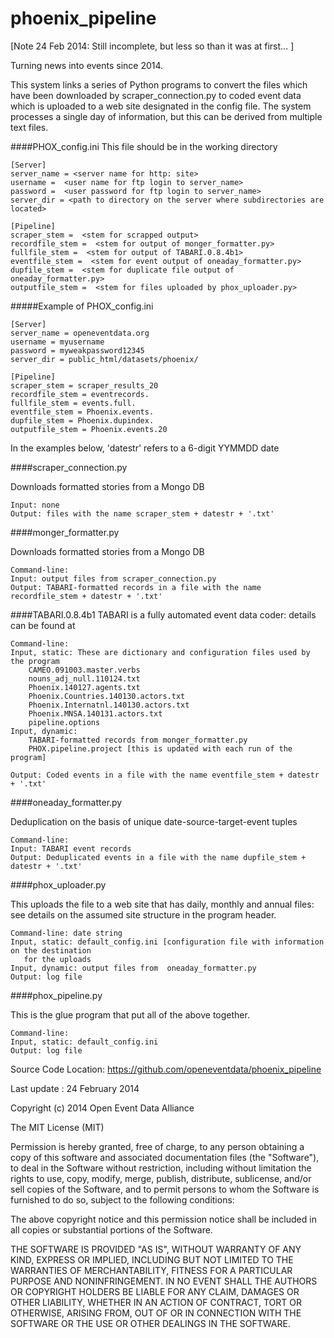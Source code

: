 phoenix_pipeline
================

[Note 24 Feb 2014: Still incomplete, but less so than it was at first... <pas>]

Turning news into events since 2014.

This system links a series of Python programs to convert the files which have been 
downloaded by scraper_connection.py to coded event data which is uploaded to a web site
designated in the config file. The system processes a single day of information, but this 
can be derived from multiple text files.

####PHOX_config.ini
This file should be in the working directory

```
[Server]
server_name = <server name for http: site>
username =  <user name for ftp login to server_name>
password =  <user password for ftp login to server_name>
server_dir = <path to directory on the server where subdirectories are located>

[Pipeline]
scraper_stem =  <stem for scrapped output>
recordfile_stem =  <stem for output of monger_formatter.py>
fullfile_stem =  <stem for output of TABARI.0.8.4b1>
eventfile_stem =  <stem for event output of oneaday_formatter.py>
dupfile_stem =  <stem for duplicate file output of oneaday_formatter.py>
outputfile_stem =  <stem for files uploaded by phox_uploader.py>
```

#####Example of PHOX_config.ini

```
[Server]
server_name = openeventdata.org
username = myusername
password = myweakpassword12345
server_dir = public_html/datasets/phoenix/

[Pipeline]
scraper_stem = scraper_results_20
recordfile_stem = eventrecords.
fullfile_stem = events.full.
eventfile_stem = Phoenix.events.
dupfile_stem = Phoenix.dupindex.
outputfile_stem = Phoenix.events.20
```

In the examples below, 'datestr' refers to a 6-digit YYMMDD date

####scraper_connection.py

Downloads formatted stories from a Mongo DB

```
Input: none
Output: files with the name scraper_stem + datestr + '.txt'
```


####monger_formatter.py

Downloads formatted stories from a Mongo DB

```
Command-line: 
Input: output files from scraper_connection.py
Output: TABARI-formatted records in a file with the name recordfile_stem + datestr + '.txt'
```


####TABARI.0.8.4b1
TABARI is a fully automated event data coder: details can be found at 

```
Command-line: 
Input, static: These are dictionary and configuration files used by the program
	CAMEO.091003.master.verbs
	nouns_adj_null.110124.txt
	Phoenix.140127.agents.txt
	Phoenix.Countries.140130.actors.txt
	Phoenix.Internatnl.140130.actors.txt
	Phoenix.MNSA.140131.actors.txt
	pipeline.options
Input, dynamic:
	TABARI-formatted records from monger_formatter.py
	PHOX.pipeline.project [this is updated with each run of the program]

Output: Coded events in a file with the name eventfile_stem + datestr + '.txt'
```


####oneaday_formatter.py

Deduplication on the basis of unique date-source-target-event tuples

```
Command-line: 
Input: TABARI event records
Output: Deduplicated events in a file with the name dupfile_stem + datestr + '.txt'
```


####phox_uploader.py

This uploads the file to a web site that has daily, monthly and annual files: see details 
on the assumed site structure in the program header. 

```
Command-line: date string
Input, static: default_config.ini [configuration file with information on the destination
   for the uploads
Input, dynamic: output files from  oneaday_formatter.py  
Output: log file 
```


####phox_pipeline.py

This is the glue program that put all of the above together.

```
Command-line: 
Input, static: default_config.ini 
Output: log file 
```


Source Code Location: https://github.com/openeventdata/phoenix_pipeline

Last update : 24 February 2014

Copyright (c) 2014 Open Event Data Alliance 
 
The MIT License (MIT)

Permission is hereby granted, free of charge, to any person obtaining a copy
of this software and associated documentation files (the "Software"), to deal
in the Software without restriction, including without limitation the rights
to use, copy, modify, merge, publish, distribute, sublicense, and/or sell
copies of the Software, and to permit persons to whom the Software is
furnished to do so, subject to the following conditions:

The above copyright notice and this permission notice shall be included in
all copies or substantial portions of the Software.

THE SOFTWARE IS PROVIDED "AS IS", WITHOUT WARRANTY OF ANY KIND, EXPRESS OR
IMPLIED, INCLUDING BUT NOT LIMITED TO THE WARRANTIES OF MERCHANTABILITY,
FITNESS FOR A PARTICULAR PURPOSE AND NONINFRINGEMENT. IN NO EVENT SHALL THE
AUTHORS OR COPYRIGHT HOLDERS BE LIABLE FOR ANY CLAIM, DAMAGES OR OTHER
LIABILITY, WHETHER IN AN ACTION OF CONTRACT, TORT OR OTHERWISE, ARISING FROM,
OUT OF OR IN CONNECTION WITH THE SOFTWARE OR THE USE OR OTHER DEALINGS IN
THE SOFTWARE.


